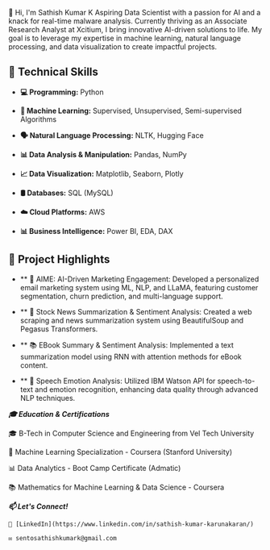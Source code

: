👋 Hi, I'm Sathish Kumar K
Aspiring Data Scientist with a passion for AI and a knack for real-time malware analysis. Currently thriving as an Associate Research Analyst at Xcitium, 
I bring innovative AI-driven solutions to life. My goal is to leverage my expertise in machine learning, natural language processing, and data visualization to create impactful projects.

## 🔧 Technical Skills

- **💻 Programming:** Python
  
- **🤖 Machine Learning:** Supervised, Unsupervised, Semi-supervised Algorithms
  
- **🗣️ Natural Language Processing:** NLTK, Hugging Face
  
- **📊 Data Analysis & Manipulation:** Pandas, NumPy
  
- **📈 Data Visualization:** Matplotlib, Seaborn, Plotly
  
- **🛢️ Databases:** SQL (MySQL)
  
- **☁️ Cloud Platforms:** AWS
  
- **📊 Business Intelligence:** Power BI, EDA, DAX  


## 🚀 Project Highlights

 - ** 📨 AIME: AI-Driven Marketing Engagement:
  Developed a personalized email marketing system using ML, NLP, and LLaMA, featuring customer segmentation, churn prediction, and multi-language support.

  - ** 📰 Stock News Summarization & Sentiment Analysis:
  Created a web scraping and news summarization system using BeautifulSoup and Pegasus Transformers.

  - ** 📚 EBook Summary & Sentiment Analysis:
  Implemented a text summarization model using RNN with attention methods for eBook content.

  - ** 🎤 Speech Emotion Analysis:
  Utilized IBM Watson API for speech-to-text and emotion recognition, enhancing data quality through advanced NLP techniques.


***🎓 Education & Certifications***

  🎓 B-Tech in Computer Science and Engineering from Vel Tech University

  📜 Machine Learning Specialization - Coursera (Stanford University)

  📊 Data Analytics - Boot Camp Certificate (Admatic)

  📚 Mathematics for Machine Learning & Data Science - Coursera


  ***📫 Let's Connect!***
  
    🔗 [LinkedIn](https://www.linkedin.com/in/sathish-kumar-karunakaran/)
    
    ✉️ sentosathishkumark@gmail.com
